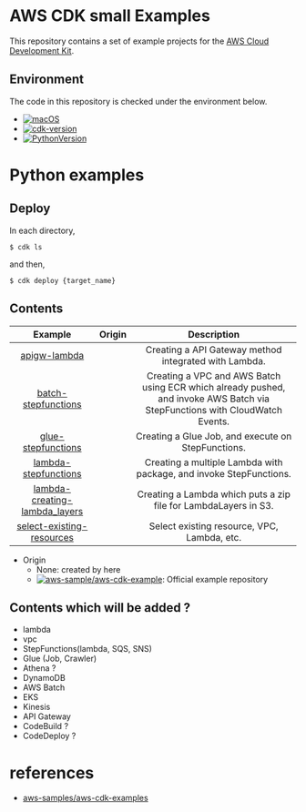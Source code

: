# AWS CDK small Examples

This repository contains a set of example projects for the [AWS Cloud Development Kit](https://github.com/aws/aws-cdk).

## Environment

The code in this repository is checked under the environment below.

* [![macOS](https://img.shields.io/badge/macOS_Catalina-10.15.7-green.svg)]()
* [![cdk-version](https://img.shields.io/badge/aws_cdk-1.73.0-green.svg)](https://formulae.brew.sh/formula/aws-cdk)
* [![PythonVersion](https://img.shields.io/badge/python-3.8-blue.svg)](https://www.python.org/downloads/release/python-377/)

# Python examples


## Deploy

In each directory,

```
$ cdk ls
```

and then,

```
$ cdk deploy {target_name}
```

## Contents

| Example | Origin | Description |
|:--:|:--:|:--:|
| [apigw-lambda](./python/apigw_lambda) |  | Creating a API Gateway method integrated with Lambda. |
| [batch-stepfunctions](./python/batch-stepfunctions) |  | Creating a VPC and AWS Batch using ECR which already pushed, and invoke AWS Batch via StepFunctions with CloudWatch Events. |
| [glue-stepfunctions](./python/glue-stepfunctions) |  | Creating a Glue Job, and execute on StepFunctions. |
| [lambda-stepfunctions](./python/lambda-stepfunctions) |  | Creating a multiple Lambda with package, and invoke StepFunctions. |
| [lambda-creating-lambda_layers](./python/lambda-creating-lambda_layers) |  | Creating a Lambda which puts a zip file for LambdaLayers in S3. |
| [select-existing-resources]() |  | Select existing resource, VPC, Lambda, etc. |


* Origin
  * None: created by here
  * [![aws-sample/aws-cdk-example](https://img.shields.io/badge/githube-aws_cdk_example-red.svg)](https://github.com/aws-samples/aws-cdk-examples): Official example repository

## Contents which will be added ?

* lambda
* vpc
* StepFunctions(lambda, SQS, SNS)
* Glue (Job, Crawler)
* Athena ?
* DynamoDB
* AWS Batch
* EKS
* Kinesis
* API Gateway
* CodeBuild ?
* CodeDeploy ?

# references

* [aws-samples/aws-cdk-examples](https://github.com/aws-samples/aws-cdk-examples)